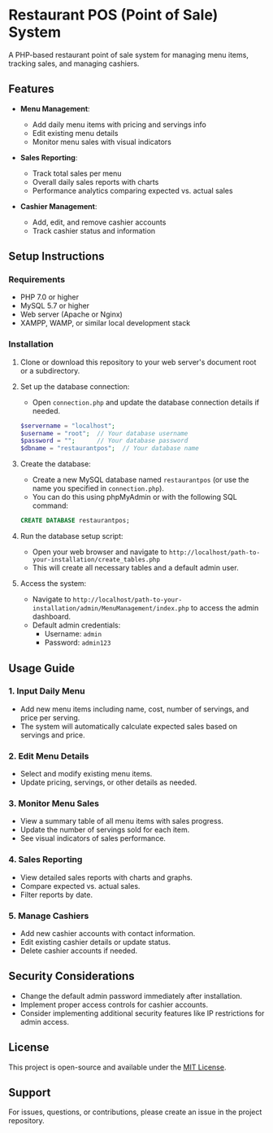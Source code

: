 # Restaurant POS (Point of Sale) System

A PHP-based restaurant point of sale system for managing menu items, tracking sales, and managing cashiers.

## Features

- **Menu Management**:
  - Add daily menu items with pricing and servings info
  - Edit existing menu details
  - Monitor menu sales with visual indicators

- **Sales Reporting**:
  - Track total sales per menu
  - Overall daily sales reports with charts
  - Performance analytics comparing expected vs. actual sales

- **Cashier Management**:
  - Add, edit, and remove cashier accounts
  - Track cashier status and information

## Setup Instructions

### Requirements
- PHP 7.0 or higher
- MySQL 5.7 or higher
- Web server (Apache or Nginx)
- XAMPP, WAMP, or similar local development stack

### Installation

1. Clone or download this repository to your web server's document root or a subdirectory.

2. Set up the database connection:
   - Open `connection.php` and update the database connection details if needed.
   ```php
   $servername = "localhost";
   $username = "root";  // Your database username
   $password = "";      // Your database password
   $dbname = "restaurantpos";  // Your database name
   ```

3. Create the database:
   - Create a new MySQL database named `restaurantpos` (or use the name you specified in `connection.php`).
   - You can do this using phpMyAdmin or with the following SQL command:
   ```sql
   CREATE DATABASE restaurantpos;
   ```

4. Run the database setup script:
   - Open your web browser and navigate to `http://localhost/path-to-your-installation/create_tables.php`
   - This will create all necessary tables and a default admin user.

5. Access the system:
   - Navigate to `http://localhost/path-to-your-installation/admin/MenuManagement/index.php` to access the admin dashboard.
   - Default admin credentials:
     - Username: `admin`
     - Password: `admin123`

## Usage Guide

### 1. Input Daily Menu
- Add new menu items including name, cost, number of servings, and price per serving.
- The system will automatically calculate expected sales based on servings and price.

### 2. Edit Menu Details
- Select and modify existing menu items.
- Update pricing, servings, or other details as needed.

### 3. Monitor Menu Sales
- View a summary table of all menu items with sales progress.
- Update the number of servings sold for each item.
- See visual indicators of sales performance.

### 4. Sales Reporting
- View detailed sales reports with charts and graphs.
- Compare expected vs. actual sales.
- Filter reports by date.

### 5. Manage Cashiers
- Add new cashier accounts with contact information.
- Edit existing cashier details or update status.
- Delete cashier accounts if needed.

## Security Considerations

- Change the default admin password immediately after installation.
- Implement proper access controls for cashier accounts.
- Consider implementing additional security features like IP restrictions for admin access.

## License

This project is open-source and available under the [MIT License](LICENSE).

## Support

For issues, questions, or contributions, please create an issue in the project repository.

